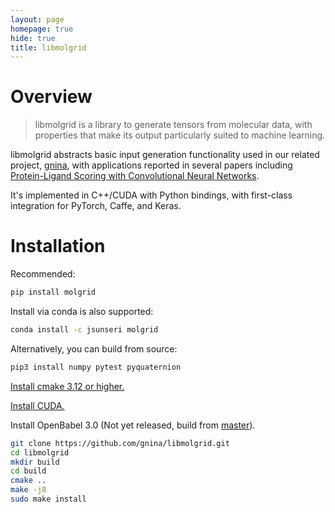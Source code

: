 ```yaml
---
layout: page
homepage: true
hide: true
title: libmolgrid
---
```


# Overview

> libmolgrid is a library to generate tensors from molecular data, with properties that make its output particularly suited to machine learning. 

libmolgrid abstracts basic input generation functionality used in our related project, [gnina](https://github.com/gnina/gnina), with applications reported in several papers including [Protein-Ligand Scoring with Convolutional Neural Networks](https://arxiv.org/abs/1612.02751).

It's implemented in C++/CUDA with Python bindings, with first-class integration for PyTorch, Caffe, and Keras.

# Installation

  Recommended:

  ```bash
  pip install molgrid
  ```

  Install via conda is also supported:

  ```bash
  conda install -c jsunseri molgrid
  ```

  Alternatively, you can build from source:

  ```bash
  pip3 install numpy pytest pyquaternion
  ```

[Install cmake 3.12 or higher.](https://cmake.org/install/)

[Install CUDA.](https://developer.nvidia.com/cuda-downloads)

Install OpenBabel 3.0 (Not yet released, build from [master](https://github.com/openbabel/openbabel)).

  ```bash
  git clone https://github.com/gnina/libmolgrid.git
  cd libmolgrid
  mkdir build
  cd build
  cmake ..
  make -j8
  sudo make install
  ```
